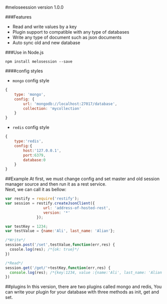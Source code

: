 #meloseession version 1.0.0

###Features
* Read and write values by a key
* Plugin support to compatible with any type of databases
* Write any type of document such as json documents
* Auto sync old and new database
 
###Use in Node.js
 ```
npm install melosession --save
```

####config styles
* `mongo` config style
```javascript
{
    type: 'mongo',
    config: {
        url: 'mongodb://localhost:27017/database',
        collection: 'mycollection'
    }
}
```

* `redis` config style
```javascript
{
    type:'redis',
    config:{
        host:'127.0.0.1',
        port:6379,
        database:0   
    }
}
```
##Example
At first, we must change config and set master and old session manager source and then run it as a rest service.</br>
Next, we can call it as bellow:
```javascript
var restify = require('restify');
var session = restify.createJsonClient({
                 url: 'address-of-hosted-rest',
                 version: '*'
              });

var testKey = 1234;
var testValue = {name:'Ali', last_name: 'Alian'};

/*Write*/
session.post('/set',testValue,function(err,res) {
  cosole.log(res); /*{ok: true}*/
})

/*Read*/
session.get('/get/'+testKey,function(err,res) {
  console.log(res); /*{key:1234, value :{name:'Ali', last_name: 'Alian'}}*/  
})

```
##plugins
In this version, there are two plugins called mongo and redis, You can write your 
plugin for your database with three methods as init, get and set.


